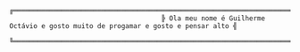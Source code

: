         
        
                                          ╔══════════════════════════════════════════════════════════════════════════════════╗
                                          ╠ Ola meu nome é Guilherme Octávio e gosto muito de progamar e gosto e pensar alto ╣
                                          ╚══════════════════════════════════════════════════════════════════════════════════╝
  

